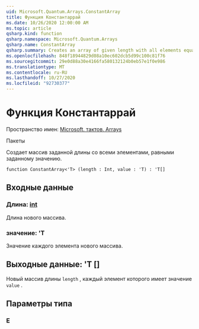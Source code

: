 ```yaml
---
uid: Microsoft.Quantum.Arrays.ConstantArray
title: Функция Константаррай
ms.date: 10/26/2020 12:00:00 AM
ms.topic: article
qsharp.kind: function
qsharp.namespace: Microsoft.Quantum.Arrays
qsharp.name: ConstantArray
qsharp.summary: Creates an array of given length with all elements equal to given value.
ms.openlocfilehash: 848f18944829d08a10ec602dcb5d99c100c81f76
ms.sourcegitcommit: 29e0d88a30e4166fa580132124b0eb57e1f0e986
ms.translationtype: MT
ms.contentlocale: ru-RU
ms.lasthandoff: 10/27/2020
ms.locfileid: "92730377"
---
```

# <a name="constantarray-function"></a>Функция Константаррай

Пространство имен: [Microsoft. тактов. Arrays](xref:Microsoft.Quantum.Arrays)

Пакеты [](https://nuget.org/packages/)


Создает массив заданной длины со всеми элементами, равными заданному значению.

```qsharp
function ConstantArray<'T> (length : Int, value : 'T) : 'T[]
```


## <a name="input"></a>Входные данные

### <a name="length--int"></a>Длина: [int](xref:microsoft.quantum.lang-ref.int)

Длина нового массива.


### <a name="value--t"></a>значение: 'T

Значение каждого элемента нового массива.



## <a name="output--t"></a>Выходные данные: 'T []

Новый массив длины `length` , каждый элемент которого имеет значение `value` .

## <a name="type-parameters"></a>Параметры типа

### <a name="t"></a>Е

